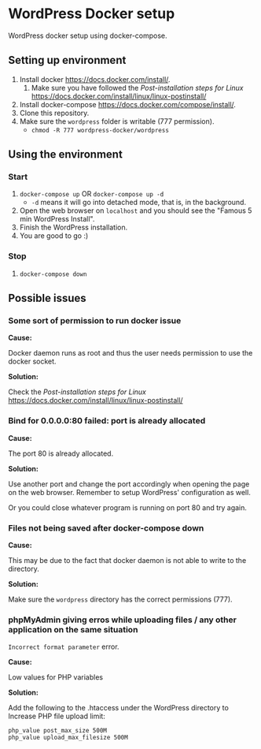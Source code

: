 # WordPress Docker setup

WordPress docker setup using docker-compose.

## Setting up environment

1. Install docker <https://docs.docker.com/install/>.
    1. Make sure you have followed the *Post-installation steps for Linux* <https://docs.docker.com/install/linux/linux-postinstall/>
2. Install docker-compose <https://docs.docker.com/compose/install/>.
3. Clone this repository.
4. Make sure the `wordpress` folder is writable (777 permission).
    * `chmod -R 777 wordpress-docker/wordpress`

## Using the environment

### Start

1. `docker-compose up` OR `docker-compose up -d`
    * `-d` means it will go into detached mode, that is, in the background.
2. Open the web browser on `localhost` and you should see the "Famous 5 min WordPress Install".
3. Finish the WordPress installation.
3. You are good to go :)

### Stop

1. `docker-compose down`

## Possible issues

### Some sort of permission to run docker issue

**Cause:**

Docker daemon runs as root and thus the user needs permission to use the docker socket.

**Solution:**

Check the *Post-installation steps for Linux* <https://docs.docker.com/install/linux/linux-postinstall/>

### Bind for 0.0.0.0:80 failed: port is already allocated

**Cause:**

The port 80 is already allocated.

**Solution:**

Use another port and change the port accordingly when opening the page on the web browser. Remember to setup WordPress' configuration as well.

Or you could close whatever program is running on port 80 and try again.

### Files not being saved after docker-compose down

**Cause:**

This may be due to the fact that docker daemon is not able to write to the directory.

**Solution:**

Make sure the `wordpress` directory has the correct permissions (777).

### phpMyAdmin giving erros while uploading files / any other application on the same situation

`Incorrect format parameter` error.

**Cause:**

Low values for PHP variables

**Solution:**

Add the following to the .htaccess under the WordPress directory to Increase PHP file upload limit:

```
php_value post_max_size 500M
php_value upload_max_filesize 500M
```
